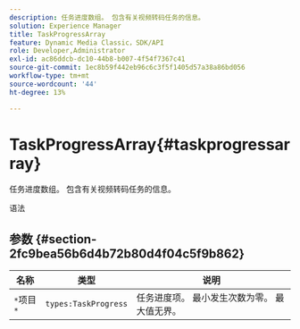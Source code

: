 ```yaml
---
description: 任务进度数组。 包含有关视频转码任务的信息。
solution: Experience Manager
title: TaskProgressArray
feature: Dynamic Media Classic，SDK/API
role: Developer,Administrator
exl-id: ac86ddcb-dc10-44b8-b007-4f54f7367c41
source-git-commit: 1ec8b59f442eb96c6c3f5f1405d57a38a86bd056
workflow-type: tm+mt
source-wordcount: '44'
ht-degree: 13%

---
```


# TaskProgressArray{#taskprogressarray}

任务进度数组。 包含有关视频转码任务的信息。

语法

## 参数 {#section-2fc9bea56b6d4b72b80d4f04c5f9b862}

| 名称 | 类型 | 说明 |
|---|---|---|
| `*`项目`*` | `types:TaskProgress` | 任务进度项。 最小发生次数为零。 最大值无界。 |
